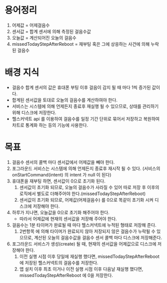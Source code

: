 # 용어정리

1. 어제값 = 어제걸음수
2. 센서값 = 합계 센서에 의해 측정된 걸음수값
3. 오늘값 = 계산되어진 오늘의 걸음수
4. missedTodayStepAfterReboot = 재부팅 혹은 그에 상응하는 사건에 의해 누락된 걸음수

# 배경 지식

- 걸음수 합계 센서의 값은 휴대폰 부팅 이후 걸음이 감지 될 때 마다 1씩 증가된 값이다.
- 합계된 센서값을 토대로 오늘의 걸음수를 계산하여야 한다.
- 서비스는 시스템에 의해 언제든지 종료후 재실행 될 수 있으므로, 상태를 관리하기 위해 디스크에 저장한다.
- 헬스커넥트 api 를 이용하여 걸음수를 일정 기간 단위로 묶어서 저장하고 복원하여 차트로 통계화 하는 등의 기능에 사용한다.

# 목표

1. 걸음수 센서의 콜백 마다 센서값에서 어제값을 빼야 한다.
2. 포그라운드 서비스는 시스템에 의해 언제든지 종료후 재시작 될 수 있다. (서비스의 onStartCommand(intent) 의 intent 가 null 이 된다)
3. 휴대폰을 재부팅 하면, 센서값이 0으로 초기화 된다.
    1. 센서값이 초기화 되므로, 오늘의 걸음수가 사라질 수 있어 따로 저장 후 이후의 로직에서 별도로 더해주어야 한다.(missedTodayStepAfterReboot)
    2. 센서값이 초기화 되므로, 어제값(어제걸음수) 를 0으로 똑같이 초기화 시켜 디스크에 저장해야 한다.
4. 하루가 지나면, 오늘값을 0으로 초기화 해주어야 한다.
    - 따라서 어제값에 현재의 센서값을 저장해 주어야 한다.
5. 걸음수는 1분 타이머가 완료될 때 마다 헬스커넥트에 누적된 형태로 저장해 준다.
    1. 2번항목 에 의해 타이머가 완료되지 않아 저장되지 않은 걸음수가 누락될 수 있으므로, 계산된 오늘의 걸음수값을 걸음수 센서 콜백 마다 디스크에 저장해준다.
6. 포그라운드 서비스가 생성(create) 될 때, 현재의 센서값을 어제값으로 디스크에 저장해야 한다.
    1. 이전 실행 시점 이후 당일에 재실행 했다면, missedTodayStepAfterReboot에 저장된 헬스커넥트의 걸음수를 저장한다.
    2. 앱 설치 이후 최초 이거나 이전 실행 시점 이후 다음날 재실행 했다면, missedTodayStepAfterReboot 에 0을 저장한다.